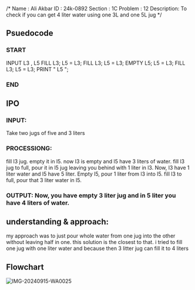 /* Name    : Ali Akbar
   ID      : 24k-0892 
Section    : 1C
Problem    : 12
Description: To check if you can get 4 liter water using one 3L and one 5L jug */

## Psuedocode
### START
 INPUT L3 , L5
 FILL L3;
 L5 = L3;
 FILL L3;
 L5 = L3;
 EMPTY L5;
 L5 = L3;
 FILL L3;
 L5 = L3;
 PRINT " L5 ";
### END

## IPO
 ### INPUT:
 Take two jugs of five and 3 liters
### PROCESSIONG:
fill l3 jug. empty it in l5. now l3 is empty and l5 have 3 liters of water. fill l3 jug to full, pour it in l5 jug leaving you behind with 1 liter in l3.
Now, l3 have 1 liter water and l5 have 5 liter. Empty l5, pour 1 liter from l3 into l5. fill l3 to full, pour that 3 liter water in l5.
### OUTPUT: Now, you have empty 3 liter jug and in 5 liter you have 4 liters of water. 


## understanding & approach:
my approach was to just pour whole water from one jug into the other without leaving half in one. this solution is the closest to that. i tried to fill one jug with one liter water and because then 3 litter jug can fill it to 4 liters

 ## Flowchart
 ![IMG-20240915-WA0025](https://github.com/user-attachments/assets/13712eb0-00d7-4120-9ada-393ff504dcb9)


